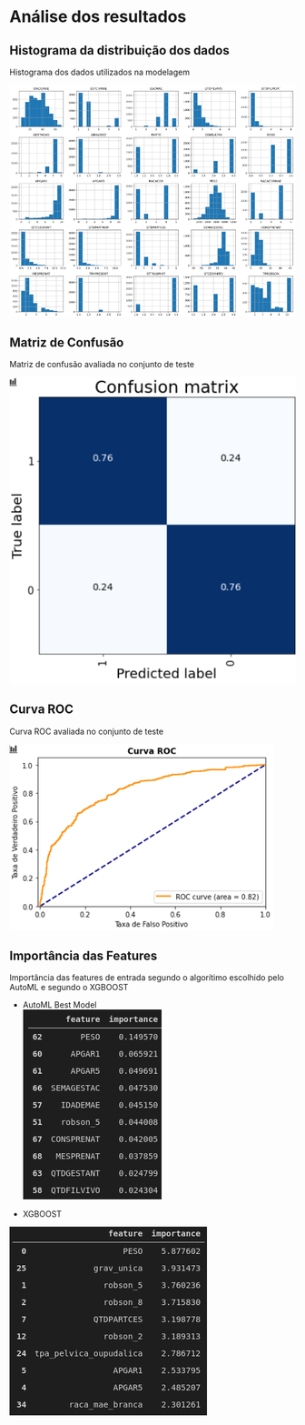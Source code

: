 # Análise dos resultados

## Histograma da distribuição dos dados
Histograma dos dados utilizados na modelagem

![data_histograms](../../assets/figures/microcefalia/data_histograms.png)

## Matriz de Confusão
Matriz de confusão avaliada no conjunto de teste

![matriz_confusao](../../assets/figures/microcefalia/matriz_confusao.png)

## Curva ROC
Curva ROC avaliada no conjunto de teste

![roc_curve](../../assets/figures/microcefalia/roc_curve.png)

## Importância das Features
Importância das features de entrada segundo o algorítimo escolhido pelo AutoML e segundo o XGBOOST

* AutoML Best Model <br>
![feature_importance_automl](../../assets/figures/microcefalia/feature_importance_automl.png)

* XGBOOST <br>

![feature_importance_automl](../../assets/figures/microcefalia/feature_importance_xgboost.png)